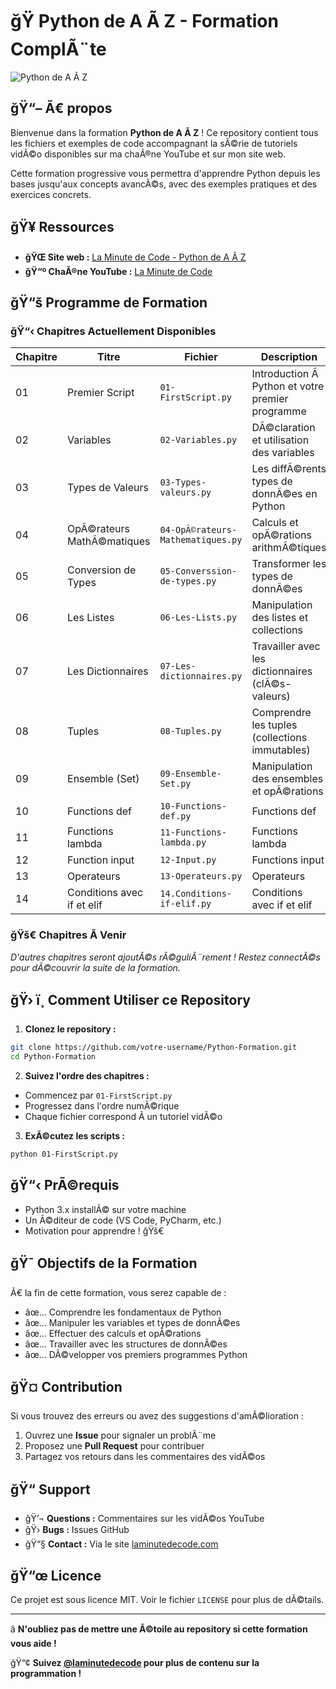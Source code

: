 # ğŸ Python de A Ã  Z - Formation ComplÃ¨te

![Python de A Ã  Z](https://www.laminutedecode.com/_next/image?url=https%3A%2F%2Fcdn.sanity.io%2Fimages%2Fhtniyx9j%2Fproduction%2F57c5c05411e1452f5f747946e10842afb349a39f-1920x1080.webp&w=1920&q=75)

## ğŸ“– Ã€ propos

Bienvenue dans la formation **Python de A Ã  Z** ! Ce repository contient tous les fichiers et exemples de code accompagnant la sÃ©rie de tutoriels vidÃ©o disponibles sur ma chaÃ®ne YouTube et sur mon site web.

Cette formation progressive vous permettra d'apprendre Python depuis les bases jusqu'aux concepts avancÃ©s, avec des exemples pratiques et des exercices concrets.

## ğŸ¥ Ressources

- **ğŸŒ Site web :** [La Minute de Code - Python de A Ã  Z](https://www.laminutedecode.com/tutoriels/python-de-a-a-z)
- **ğŸ“º ChaÃ®ne YouTube :** [La Minute de Code](https://www.youtube.com/@laminutedecode)

## ğŸ“š Programme de Formation

### ğŸ“‹ Chapitres Actuellement Disponibles

| Chapitre | Titre | Fichier | Description |
|----------|-------|---------|-------------|
| 01 | Premier Script | `01-FirstScript.py` | Introduction Ã  Python et votre premier programme |
| 02 | Variables | `02-Variables.py` | DÃ©claration et utilisation des variables |
| 03 | Types de Valeurs | `03-Types-valeurs.py` | Les diffÃ©rents types de donnÃ©es en Python |
| 04 | OpÃ©rateurs MathÃ©matiques | `04-OpÃ©rateurs-Mathematiques.py` | Calculs et opÃ©rations arithmÃ©tiques |
| 05 | Conversion de Types | `05-Converssion-de-types.py` | Transformer les types de donnÃ©es |
| 06 | Les Listes | `06-Les-Lists.py` | Manipulation des listes et collections |
| 07 | Les Dictionnaires | `07-Les-dictionnaires.py` | Travailler avec les dictionnaires (clÃ©s-valeurs) |
| 08 | Tuples | `08-Tuples.py` | Comprendre les tuples (collections immutables) |
| 09 | Ensemble (Set) | `09-Ensemble-Set.py` | Manipulation des ensembles et opÃ©rations |
| 10 | Functions def | `10-Functions-def.py` | Functions def |
| 11 | Functions lambda | `11-Functions-lambda.py` | Functions lambda |
| 12 | Function input | `12-Input.py` | Functions input |
| 13 | Operateurs | `13-Operateurs.py` | Operateurs |
| 14 | Conditions avec if et elif | `14.Conditions-if-elif.py` | Conditions avec if et elif |

### ğŸš€ Chapitres Ã  Venir

*D'autres chapitres seront ajoutÃ©s rÃ©guliÃ¨rement ! Restez connectÃ©s pour dÃ©couvrir la suite de la formation.*

## ğŸ› ï¸ Comment Utiliser ce Repository

1. **Clonez le repository :**
```bash
git clone https://github.com/votre-username/Python-Formation.git
cd Python-Formation
```

2. **Suivez l'ordre des chapitres :**
- Commencez par `01-FirstScript.py`
- Progressez dans l'ordre numÃ©rique
- Chaque fichier correspond Ã  un tutoriel vidÃ©o

3. **ExÃ©cutez les scripts :**
```bash
python 01-FirstScript.py
```

## ğŸ“‹ PrÃ©requis

- Python 3.x installÃ© sur votre machine
- Un Ã©diteur de code (VS Code, PyCharm, etc.)
- Motivation pour apprendre ! ğŸš€

## ğŸ¯ Objectifs de la Formation

Ã€ la fin de cette formation, vous serez capable de :

- âœ… Comprendre les fondamentaux de Python
- âœ… Manipuler les variables et types de donnÃ©es
- âœ… Effectuer des calculs et opÃ©rations
- âœ… Travailler avec les structures de donnÃ©es
- âœ… DÃ©velopper vos premiers programmes Python

## ğŸ¤ Contribution

Si vous trouvez des erreurs ou avez des suggestions d'amÃ©lioration :

1. Ouvrez une **Issue** pour signaler un problÃ¨me
2. Proposez une **Pull Request** pour contribuer
3. Partagez vos retours dans les commentaires des vidÃ©os

## ğŸ“ Support

- ğŸ’¬ **Questions :** Commentaires sur les vidÃ©os YouTube
- ğŸ› **Bugs :** Issues GitHub
- ğŸ“§ **Contact :** Via le site [laminutedecode.com](https://www.laminutedecode.com)

## ğŸ“œ Licence

Ce projet est sous licence MIT. Voir le fichier `LICENSE` pour plus de dÃ©tails.

---

â­ **N'oubliez pas de mettre une Ã©toile au repository si cette formation vous aide !**

ğŸ“¢ **Suivez [@laminutedecode](https://www.laminutedecode.com) pour plus de contenu sur la programmation !**
